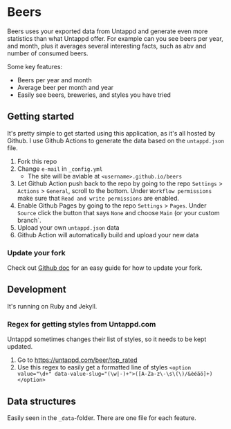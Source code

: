 Beers
=====

Beers uses your exported data from Untappd and generate even more statistics than what Untappd offer.
For example can you see beers per year, and month, plus it averages several interesting facts, such as abv and number of consumed beers.

Some key features:

* Beers per year and month
* Average beer per month and year
* Easily see beers, breweries, and styles you have tried


## Getting started
It's pretty simple to get started using this application, as it's all hosted by Github. I use Github Actions to generate the data based on the `untappd.json` file.

1. Fork this repo
2. Change `e-mail` in `_config.yml` 
   * The site will be aviable at `<username>.github.io/beers`
3. Let Github Action push back to the repo by going to the repo `Settings` > `Actions` > `General`, scroll to the bottom. Under `Workflow permissions` make sure that `Read and write permissions` are enabled.
4. Enable Github Pages by going to the repo `Settings` > `Pages`. Under `Source` click the button that says `None` and choose `Main` (or your custom branch`.
6. Upload your own `untappd.json` data
7. Github Action will automatically build and upload your new data

### Update your fork
Check out [Github doc](https://docs.github.com/en/github/collaborating-with-pull-requests/working-with-forks/merging-an-upstream-repository-into-your-fork) for an easy guide for how to update your fork.

## Development
It's running on Ruby and Jekyll.

### Regex for getting styles from Untappd.com
Untappd sometimes changes their list of styles, so it needs to be kept updated.

1. Go to https://untappd.com/beer/top_rated
2. Use this regex to easily get a formatted line of styles
   `<option value="\d+" data-value-slug="(\w|-)+">([A-Za-z\-\s\(\)/&èéäö]+)</option>`

## Data structures
Easily seen in the `_data`-folder. There are one file for each feature.
